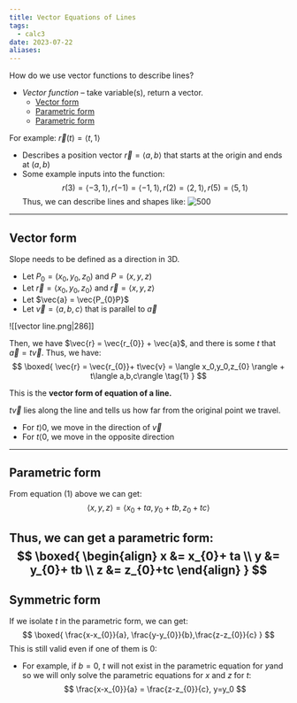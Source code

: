 ```yaml
---
title: Vector Equations of Lines
tags:
  - calc3
date: 2023-07-22
aliases:
---
```


How do we use vector functions to describe lines?
- *Vector function* – take variable(s), return a vector.
	- [Vector form](Vector%20Equations%20of%20Lines.md#Vector%20form)
	- [Parametric form](Vector%20Equations%20of%20Lines.md#Parametric%20form)
	- [Parametric form](Vector%20Equations%20of%20Lines.md#Parametric%20form)


For example: $\vec{r}(t) = \langle t,1 \rangle$
- Describes a position vector $\vec{r} = \langle a,b\rangle$ that starts at the origin and ends at $(a,b)$
- Some example inputs into the function: 
$$
r(3) = \langle -3,1\rangle, r(-1) = \langle -1,1\rangle, r(2) = \langle 2,1\rangle, r(5)=\langle 5,1\rangle
$$
Thus, we can describe lines and shapes like:
![500](vector%20functions.png)

---
## Vector form
Slope needs to be defined as a direction in 3D.

- Let $P_{0} = (x_{0}, y_{0}, z_{0})$ and $P=(x,y,z)$
- Let $\vec{r}=\langle x_{0}, y_{0}, z_{0} \rangle$ and $\vec{r} = \langle x,y,z \rangle$
- Let $\vec{a} = \vec{P_{0}P}$
- Let $\vec{v} = \langle a,b,c\rangle$ that is parallel to $\vec{a}$

![[vector line.png|286]]

Then, we have $\vec{r} = \vec{r_{0}} + \vec{a}$, and there is some $t$ that $\vec{a} = t\vec{v}$.
Thus, we have:
$$
\boxed{
\vec{r} = \vec{r_{0}}+ t\vec{v} = \langle x_0,y_0,z_{0} \rangle + t\langle a,b,c\rangle \tag{1}
}
$$

This is the **vector form of equation of a line.**

$t\vec{v}$ lies along the line and tells us how far from the original point we travel.
- For $t \rangle 0$, we move in the direction of $\vec{v}$
- For $t\langle0$, we move in the opposite direction

---
## Parametric form
From equation $(1)$ above we can get: 
$$
\langle x,y,z\rangle = \langle x_{0}+ ta, y_{0}+tb, z_{0}+tc\rangle
$$

Thus, we can get a **parametric form**:
$$
\boxed{
\begin{align}
x &= x_{0}+ ta \\
y &= y_{0}+ tb \\
z &= z_{0}+tc
\end{align}
}
$$
---
## Symmetric form
If we isolate $t$ in the parametric form, we can get:
$$
\boxed{
\frac{x-x_{0}}{a}, \frac{y-y_{0}}{b},\frac{z-z_{0}}{c}
}
$$
This is still valid even if one of them is $0$:
- For example, if $b=0$,  $t$ will not exist in the parametric equation for $y$and so we will only solve the parametric equations for $x$ and $z$ for $t$: 
$$
\frac{x-x_{0}}{a} = \frac{z-z_{0}}{c}, y=y_0
$$
